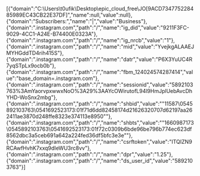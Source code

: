 [{"domain":"C:\\Users\\t0ufik\\Desktop\\epic_cloud_free\\JO[9ACD734775228485989EC43CB22E37DF]","name":null,"value":null},{"domain":"Subscribers:","name":"|","value":"Business"},{"domain":".instagram.com","path":"\/","name":"ig_did","value":"9211F3FC-9029-4CC1-A24E-B74400E0323A"},{"domain":".instagram.com","path":"\/","name":"ig_nrcb","value":"1"},{"domain":".instagram.com","path":"\/","name":"mid","value":"YvejkgALAAEJMYHGddTD4rih415S"},{"domain":".instagram.com","path":"\/","name":"datr","value":"P6X3YuUC4R7yqSTpLx9ocb0b"},{"domain":".instagram.com","path":"\/","name":"fbm_124024574287414","value":"base_domain=.instagram.com"},{"domain":".instagram.com","path":"\/","name":"sessionid","value":"5892103763%3AmYaorvpxwwxNoO%3A29%3AAYcOWirutofL94l9HmJplUebAvcDhYHD-WoSnx2mbg"},{"domain":".instagram.com","path":"\/","name":"shbid","value":"\"11587\\0545892103763\\0541692523173:01f71d6dd82458174d21626320707d62197aa262411ae3870d248ffe8323e374113e8950\""},{"domain":".instagram.com","path":"\/","name":"shbts","value":"\"1660987173\\0545892103763\\0541692523173:01f72c0309b6bde96be796b774ec623df8562dbc3a5ceb691a642a224fed36df5bfc3e3e\""},{"domain":".instagram.com","path":"\/","name":"csrftoken","value":"ITQIZN9RCAwfHvhK7xxq9dIeWU3rc8vv"},{"domain":".instagram.com","path":"\/","name":"dpr","value":"1.25"},{"domain":".instagram.com","path":"\/","name":"ds_user_id","value":"5892103763"}]
